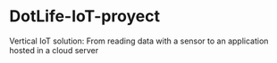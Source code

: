 # DotLife-IoT-proyect
Vertical IoT solution: From reading data with a sensor to an application hosted in a cloud server
